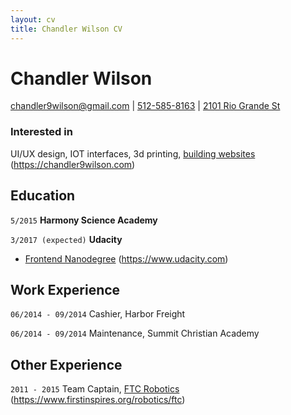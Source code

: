 ```yaml
---
layout: cv
title: Chandler Wilson CV
---
```

# Chandler Wilson

<div id="webaddress">
<a href="#">chandler9wilson@gmail.com</a>
| <a href="#">512-585-8163</a>
| <a href="#">2101 Rio Grande St</a>
</div>

### Interested in

UI/UX design, IOT interfaces, 3d printing, [building websites](https://chandler9wilson.com) (https://chandler9wilson.com)

## Education

`5/2015`
__Harmony Science Academy__

`3/2017 (expected)`
__Udacity__

- [Frontend Nanodegree](https://www.udacity.com/course/front-end-web-developer-nanodegree--nd001) (https://www.udacity.com)

## Work Experience

`06/2014 - 09/2014`
Cashier, Harbor Freight

`06/2014 - 09/2014`
Maintenance, Summit Christian Academy



## Other Experience

`2011 - 2015`
Team Captain, [FTC Robotics](https://www.firstinspires.org/robotics/ftc) (https://www.firstinspires.org/robotics/ftc)

<!-- ### Footer

Last updated: May 2013 -->


